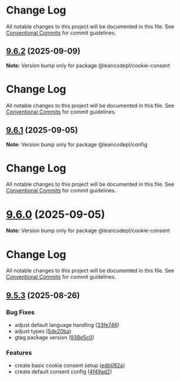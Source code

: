 # Change Log

All notable changes to this project will be documented in this file. See
[Conventional Commits](https://conventionalcommits.org) for commit guidelines.

## [9.6.2](https://github.com/leancodepl/js_corelibrary/compare/v9.6.1...v9.6.2) (2025-09-09)

**Note:** Version bump only for package @leancodepl/cookie-consent

# Change Log

All notable changes to this project will be documented in this file. See
[Conventional Commits](https://conventionalcommits.org) for commit guidelines.

## [9.6.1](https://github.com/leancodepl/js_corelibrary/compare/v9.6.0...v9.6.1) (2025-09-05)

**Note:** Version bump only for package @leancodepl/config

# Change Log

All notable changes to this project will be documented in this file. See
[Conventional Commits](https://conventionalcommits.org) for commit guidelines.

# [9.6.0](https://github.com/leancodepl/js_corelibrary/compare/v9.5.3...v9.6.0) (2025-09-05)

**Note:** Version bump only for package @leancodepl/cookie-consent

# Change Log

All notable changes to this project will be documented in this file. See
[Conventional Commits](https://conventionalcommits.org) for commit guidelines.

## [9.5.3](https://github.com/leancodepl/js_corelibrary/compare/v9.5.2...v9.5.3) (2025-08-26)

### Bug Fixes

- adjust default language handling
  ([33fe746](https://github.com/leancodepl/js_corelibrary/commit/33fe74637f790b4476fed3f8015ae49e7eee5ce8))
- adjust types ([5de20ba](https://github.com/leancodepl/js_corelibrary/commit/5de20bacc553ba0724bb44cb851469b274326a8d))
- gtag package version
  ([938e5c0](https://github.com/leancodepl/js_corelibrary/commit/938e5c0056d6063c280aeac080ffff60faccfc93))

### Features

- create basic cookie consent setup
  ([edb082a](https://github.com/leancodepl/js_corelibrary/commit/edb082a93d07205366279f4819b9e0d7e1abefa2))
- create default consent config
  ([4f49ad2](https://github.com/leancodepl/js_corelibrary/commit/4f49ad2526b27c4f954eb41943ef03c2ff377906))
